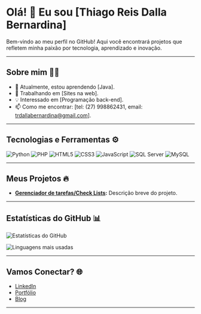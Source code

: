 # Olá! 👋 Eu sou [Thiago Reis Dalla Bernardina]

Bem-vindo ao meu perfil no GitHub! Aqui você encontrará projetos que refletem minha paixão por tecnologia, aprendizado e inovação.

---

## Sobre mim 🧑‍💻
- 🌱 Atualmente, estou aprendendo [Java].
- 🔭 Trabalhando em [Sites na web].
- 💡 Interessado em [Programação back-end].
- 📫 Como me encontrar: [tel: (27) 998862431, email: trdallabernardina@gmail.com].

---

## Tecnologias e Ferramentas ⚙️
![Python](https://img.shields.io/badge/-Python-3776AB?style=flat&logo=python&logoColor=white)
![PHP](https://img.shields.io/badge/-PHP-777BB4?style=flat&logo=php&logoColor=white)
![HTML5](https://img.shields.io/badge/-HTML5-E34F26?style=flat&logo=html5&logoColor=white)
![CSS3](https://img.shields.io/badge/-CSS3-1572B6?style=flat&logo=css3&logoColor=white)
![JavaScript](https://img.shields.io/badge/-JavaScript-F7DF1E?style=flat&logo=javascript&logoColor=black)
![SQL Server](https://img.shields.io/badge/-SQL%20Server-CC2927?style=flat&logo=microsoft-sql-server&logoColor=white)
![MySQL](https://img.shields.io/badge/-MySQL-4479A1?style=flat&logo=mysql&logoColor=white)

---

## Meus Projetos 🔥
- **[Gerenciador de tarefas/Check Lists]([link-do-repositorio](https://github.com/tbernardina/Check-List-Gerenciavel.git)):** Descrição breve do projeto.

---

## Estatísticas do GitHub 📊
![Estatísticas do GitHub](https://github-readme-stats.vercel.app/api?username=tbernardina&show_icons=true&theme=radical)

![Linguagens mais usadas](https://github-readme-stats.vercel.app/api/top-langs/?username=tbernardina&layout=compact&theme=radical)

---

## Vamos Conectar? 🌐
- [LinkedIn]([link](https://www.linkedin.com/in/thiago-reis-dalla-bernardina-6aa41b2b9/))
- [Portfólio](link)
- [Blog](link)

---
